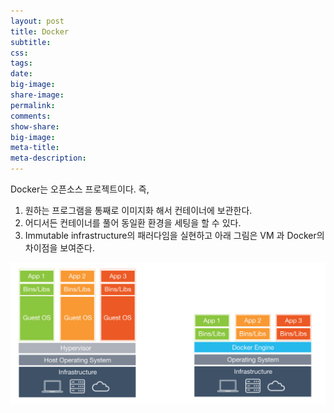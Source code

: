 ```yaml
---
layout: post
title: Docker
subtitle:
css:
tags:
date:
big-image:
share-image:
permalink:
comments:
show-share:
big-image:
meta-title:
meta-description:
---
```


Docker는 오픈소스 프로젝트이다. 즉, 

1. 원하는 프로그램을 통째로 이미지화 해서 컨테이너에 보관한다.
2. 어디서든 컨테이너를 풀어 동일환 환경을 세팅을 할 수 있다.
3. Immutable infrastructure의 패러다임을 실현하고 아래 그림은 VM 과 Docker의 차이점을 보여준다. 

![](/img/Image/Etc/2015-03-01-Docker/Docker_Vs_VM.png)
